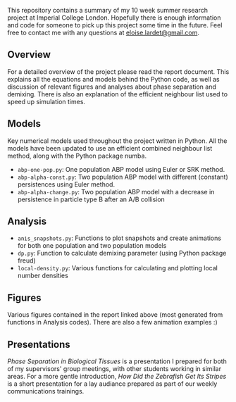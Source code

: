 This repository contains a summary of my 10 week summer research project at Imperial College London. Hopefully there is enough information and code for someone to pick up this project some time in the future. Feel free to contact me with any questions at <eloise.lardet@gmail.com>.

## Overview
For a detailed overview of the project please read the report document. This explains all the equations and models behind the Python code, as well as discussion of relevant figures and analyses about phase separation and demixing. There is also an explanation of the efficient neighbour list used to speed up simulation times.

## Models
Key numerical models used throughout the project written in Python.
All the models have been updated to use an efficient combined neighbour list method, along with the Python package numba.

- `abp-one-pop.py`: One population ABP model using Euler or SRK method.
- `abp-alpha-const.py`: Two population ABP model with different (constant) persistences using Euler method.
- `abp-alpha-change.py`: Two population ABP model with a decrease in persistence in particle type B after an A/B collision

## Analysis
- `anis_snapshots.py`: Functions to plot snapshots and create animations for both one population and two population models
- `dp.py`: Function to calculate demixing parameter (using Python package freud)
- `local-density.py`: Various functions for calculating and plotting local number densities

## Figures
Various figures contained in the report linked above (most generated from functions in Analysis codes). There are also a few animation examples :)

## Presentations
*Phase Separation in Biological Tissues* is a presentation I prepared for both of my supervisors' group meetings, with other students working in similar areas. For a more gentle introduction, *How Did the Zebrafish Get Its Stripes* is a short presentation for a lay audiance prepared as part of our weekly communications trainings. 

